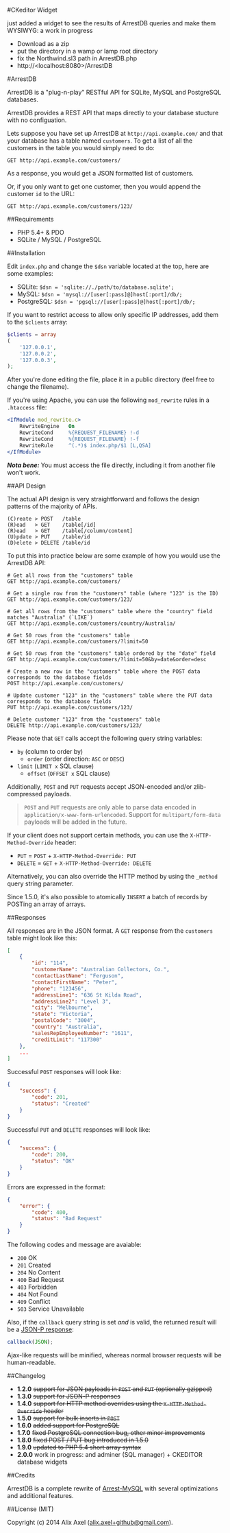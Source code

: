 #CKeditor Widget

just added a widget to see the results of ArrestDB queries and make them WYSIWYG: a work in progress
* Download as a zip
* put the directory in a wamp or lamp root directory
* fix the Northwind.sl3 path in ArrestDB.php
* http://&lt;localhost:8080&gt;/ArrestDB

#ArrestDB

ArrestDB is a "plug-n-play" RESTful API for SQLite, MySQL and PostgreSQL databases.

ArrestDB provides a REST API that maps directly to your database stucture with no configuation.

Lets suppose you have set up ArrestDB at `http://api.example.com/` and that your database has a table named `customers`.
To get a list of all the customers in the table you would simply need to do:

	GET http://api.example.com/customers/

As a response, you would get a JSON formatted list of customers.

Or, if you only want to get one customer, then you would append the customer `id` to the URL:

	GET http://api.example.com/customers/123/

##Requirements

- PHP 5.4+ & PDO
- SQLite / MySQL / PostgreSQL

##Installation

Edit `index.php` and change the `$dsn` variable located at the top, here are some examples:

- SQLite: `$dsn = 'sqlite://./path/to/database.sqlite';`
- MySQL: `$dsn = 'mysql://[user[:pass]@]host[:port]/db/;`
- PostgreSQL: `$dsn = 'pgsql://[user[:pass]@]host[:port]/db/;`

If you want to restrict access to allow only specific IP addresses, add them to the `$clients` array:

```php
$clients = array
(
	'127.0.0.1',
	'127.0.0.2',
	'127.0.0.3',
);
```

After you're done editing the file, place it in a public directory (feel free to change the filename).

If you're using Apache, you can use the following `mod_rewrite` rules in a `.htaccess` file:

```apache
<IfModule mod_rewrite.c>
	RewriteEngine	On
	RewriteCond		%{REQUEST_FILENAME}	!-d
	RewriteCond		%{REQUEST_FILENAME}	!-f
	RewriteRule		^(.*)$ index.php/$1	[L,QSA]
</IfModule>
```

***Nota bene:*** You must access the file directly, including it from another file won't work.

##API Design

The actual API design is very straightforward and follows the design patterns of the majority of APIs.

	(C)reate > POST   /table
	(R)ead   > GET    /table[/id]
	(R)ead   > GET    /table[/column/content]
	(U)pdate > PUT    /table/id
	(D)elete > DELETE /table/id

To put this into practice below are some example of how you would use the ArrestDB API:

	# Get all rows from the "customers" table
	GET http://api.example.com/customers/

	# Get a single row from the "customers" table (where "123" is the ID)
	GET http://api.example.com/customers/123/

	# Get all rows from the "customers" table where the "country" field matches "Australia" (`LIKE`)
	GET http://api.example.com/customers/country/Australia/

	# Get 50 rows from the "customers" table
	GET http://api.example.com/customers/?limit=50

	# Get 50 rows from the "customers" table ordered by the "date" field
	GET http://api.example.com/customers/?limit=50&by=date&order=desc

	# Create a new row in the "customers" table where the POST data corresponds to the database fields
	POST http://api.example.com/customers/

	# Update customer "123" in the "customers" table where the PUT data corresponds to the database fields
	PUT http://api.example.com/customers/123/

	# Delete customer "123" from the "customers" table
	DELETE http://api.example.com/customers/123/

Please note that `GET` calls accept the following query string variables:

- `by` (column to order by)
  - `order` (order direction: `ASC` or `DESC`)
- `limit` (`LIMIT x` SQL clause)
  - `offset` (`OFFSET x` SQL clause)

Additionally, `POST` and `PUT` requests accept JSON-encoded and/or zlib-compressed payloads.

> `POST` and `PUT` requests are only able to parse data encoded in `application/x-www-form-urlencoded`.
> Support for `multipart/form-data` payloads will be added in the future.

If your client does not support certain methods, you can use the `X-HTTP-Method-Override` header:

- `PUT` = `POST` + `X-HTTP-Method-Override: PUT`
- `DELETE` = `GET` + `X-HTTP-Method-Override: DELETE`

Alternatively, you can also override the HTTP method by using the `_method` query string parameter.

Since 1.5.0, it's also possible to atomically `INSERT` a batch of records by POSTing an array of arrays.

##Responses

All responses are in the JSON format. A `GET` response from the `customers` table might look like this:

```json
[
    {
        "id": "114",
        "customerName": "Australian Collectors, Co.",
        "contactLastName": "Ferguson",
        "contactFirstName": "Peter",
        "phone": "123456",
        "addressLine1": "636 St Kilda Road",
        "addressLine2": "Level 3",
        "city": "Melbourne",
        "state": "Victoria",
        "postalCode": "3004",
        "country": "Australia",
        "salesRepEmployeeNumber": "1611",
        "creditLimit": "117300"
    },
    ...
]
```

Successful `POST` responses will look like:

```json
{
    "success": {
        "code": 201,
        "status": "Created"
    }
}
```

Successful `PUT` and `DELETE` responses will look like:

```json
{
    "success": {
        "code": 200,
        "status": "OK"
    }
}
```

Errors are expressed in the format:

```json
{
    "error": {
        "code": 400,
        "status": "Bad Request"
    }
}
```

The following codes and message are avaiable:

* `200` OK
* `201` Created
* `204` No Content
* `400` Bad Request
* `403` Forbidden
* `404` Not Found
* `409` Conflict
* `503` Service Unavailable

Also, if the `callback` query string is set *and* is valid, the returned result will be a [JSON-P response](http://en.wikipedia.org/wiki/JSONP):

```javascript
callback(JSON);
```

Ajax-like requests will be minified, whereas normal browser requests will be human-readable.

##Changelog

- **1.2.0** ~~support for JSON payloads in `POST` and `PUT` (optionally gzipped)~~
- **1.3.0** ~~support for JSON-P responses~~
- **1.4.0** ~~support for HTTP method overrides using the `X-HTTP-Method-Override` header~~
- **1.5.0** ~~support for bulk inserts in `POST`~~
- **1.6.0** ~~added support for PostgreSQL~~
- **1.7.0** ~~fixed PostgreSQL connection bug, other minor improvements~~
- **1.8.0** ~~fixed POST / PUT bug introduced in 1.5.0~~
- **1.9.0** ~~updated to PHP 5.4 short array syntax~~
- **2.0.0** work in progress: and adminer (SQL manager) + CKEDITOR database widgets

##Credits

ArrestDB is a complete rewrite of [Arrest-MySQL](https://github.com/gilbitron/Arrest-MySQL) with several optimizations and additional features.

##License (MIT)

Copyright (c) 2014 Alix Axel (alix.axel+github@gmail.com).
